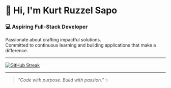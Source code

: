 # 👋 Hi, I'm **Kurt Ruzzel Sapo**  

### 💻 Aspiring Full-Stack Developer  
Passionate about crafting impactful solutions.  
Committed to continuous learning and building applications that make a difference.

---


[![GitHub Streak](https://streak-stats.demolab.com?user=kurtRuzzelSapo&theme=dark&hide_border=true&background=000000&ring=ff004d&fire=ff004d&currStreakLabel=ffffff&dates=ffffff)](https://git.io/streak-stats)

---

> *"Code with purpose. Build with passion."* ✨  
 
